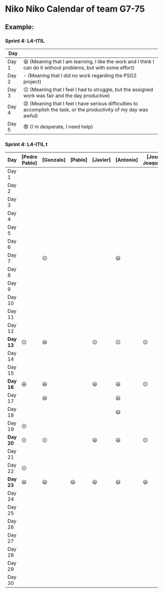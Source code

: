 # Niko Niko Calendar of team G7-75

## Example:

### Sprint 4: L4-ITIL 

| Day           |   |
| ------------- | ------------- |
| Day 1         |    :smiley: (Meaning that I am learning, I like the work and I think I can do it without problems, but with some effort) |
| Day 2         |    - (Meaning that I did no work regarding the PSG2 project)           |
| Day 3         |    :neutral_face:  (Meaning that I feel I had to struggle, but the assigned work was fair and the day productive)          |:fearful:
| Day 4         |    :worried: (Meaning that I feel I have serious difficulties to accomplish the task, or the productivity of my day was awful)           |
| Day 5         |    :fearful:   (I´m desperate, I need help)        |


### Sprint 4: L4-ITIL t 

| Day           | [Pedro Pablo] |   [Gonzalo]    |    [Pablo]     |    [Javier]    |    [Antonio]   | [José Joaquín] |
| ------------- | ------------- | -------------  | -------------  | -------------  | -------------  | -------------  |
| Day 1         |               |                |                |                |                |                |
| Day 2         |               |                |                |                |                |                |
| Day 3         |               |                |                |                |                |                |
| Day 4         |               |                |                |                |                |                |
| Day 5         |               |                |                |                |                |                |
| Day 6         |               |                |                |                |                |                |
| Day 7         |               | :neutral_face: |                |                |    :smiley:    |                |
| Day 8         |               |                |                |                |                |                |
| Day 9         |               |                |                |                |                |                |
| Day 10        |               |                |                |                |                |                |
| Day 11        |               |                |                |                |                |                |
| Day 12        |               |                |                |                |                |                |
| **Day 13**    |:neutral_face: |    :smiley:    |                | :neutral_face: | :neutral_face: | :neutral_face: |
| Day 14        |               |                |                |                |                |                |
| Day 15        |               |                |                |                |                |                |
| **Day 16**    |   :smiley:    |    :smiley:    |                |    :smiley:    |    :smiley:    | :neutral_face: |
| Day 17        |               |    :smiley:    |                |                |    :smiley:    |                |
| Day 18        |               |                |                |                |    :smiley:    |                |
| Day 19        |:neutral_face: |                |                |                |                |                |
| **Day 20**    |:neutral_face: | :neutral_face: |                |    :smiley:    |    :smiley:    | :neutral_face: |
| Day 21        |               |                |                |                |                |                |
| Day 22        |:neutral_face: |                |                |                |                |                |
| **Day 23**    |    :smiley:   |    :smiley:    |    :smiley:    |    :smiley:    |    :smiley:    |    :smiley:    |
| Day 24        |               |                |                |                |                |                |
| Day 25        |               |                |                |                |                |                |
| Day 26        |               |                |                |                |                |                |
| Day 27        |               |                |                |                |                |                |
| Day 28        |               |                |                |                |                |                |
| Day 29        |               |                |                |                |                |                |
| Day 30        |               |                |                |                |                |                |
